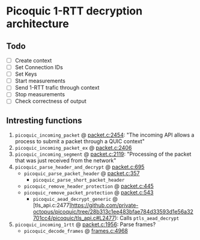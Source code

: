 # Picoquic 1-RTT decryption architecture

## Todo

- [ ] Create context 
- [ ] Set Connection IDs
- [ ] Set Keys
- [ ] Start measurements
- [ ] Send 1-RTT trafic through context
- [ ] Stop measurements
- [ ] Check correctness of output

## Intresting functions

1. `picoquic_incoming_packet` @ [packet.c:2454](https://github.com/private-octopus/picoquic/tree/28b313c1ee483bfae784d33593d1e56a32701cc4/picoquic/packet.c#L2454): "The incoming API allows a process to submit a packet through a QUIC context"
1. `picoquic_incoming_packet_ex` @ [packet.c:2406](https://github.com/private-octopus/picoquic/tree/28b313c1ee483bfae784d33593d1e56a32701cc4/picoquic/packet.c#L2406)
1. `picoquic_incoming_segment` @ [packet.c:2119](https://github.com/private-octopus/picoquic/tree/28b313c1ee483bfae784d33593d1e56a32701cc4/picoquic/packet.c#L2119): "Processing of the packet that was just received from the network"
1. `picoquic_parse_header_and_decrypt` @ [packet.c:695](https://github.com/private-octopus/picoquic/tree/28b313c1ee483bfae784d33593d1e56a32701cc4/picoquic/packet.c#L695)
    - `picoquic_parse_packet_header` @ [packet.c:357](https://github.com/private-octopus/picoquic/tree/28b313c1ee483bfae784d33593d1e56a32701cc4/picoquic/packet.c#L357)
        - `picoquic_parse_short_packet_header`
    - `picoquic_remove_header_protection` @ [packet.c:445](https://github.com/private-octopus/picoquic/tree/28b313c1ee483bfae784d33593d1e56a32701cc4/picoquic/packet.c#L445)
    - `picoquic_remove_packet_protection` @ [packet.c:543](https://github.com/private-octopus/picoquic/tree/28b313c1ee483bfae784d33593d1e56a32701cc4/picoquic/packet.c#L543)
        - `picoquic_aead_decrypt_generic` @ [tls_api.c:2477]https://github.com/private-octopus/picoquic/tree/28b313c1ee483bfae784d33593d1e56a32701cc4/picoquic/tls_api.c#L2477): Calls `ptls_aead_decrypt`
1. `picoquic_incoming_1rtt` @ [packet.c:1956](https://github.com/private-octopus/picoquic/tree/28b313c1ee483bfae784d33593d1e56a32701cc4/picoquic/packet.c#L1956): Parse frames?
    - `picoquic_decode_frames` @ [frames.c:4968](https://github.com/private-octopus/picoquic/tree/28b313c1ee483bfae784d33593d1e56a32701cc4/picoquic/frames.c#L4968)
